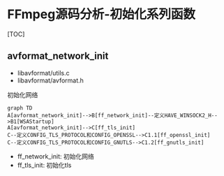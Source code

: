 # FFmpeg源码分析-初始化系列函数

[TOC]



## avformat_network_init

- libavformat/utils.c
- libavformat/avformat.h

初始化网络

```mermaid
graph TD
A[avformat_network_init]-->B[ff_network_init]--定义HAVE_WINSOCK2_H-->B1[WSAStartup]
A[avformat_network_init]-->C[ff_tls_init]
C--定义CONFIG_TLS_PROTOCOL和CONFIG_OPENSSL-->C1.1[ff_openssl_init]
C--定义CONFIG_TLS_PROTOCOL和CONFIG_GNUTLS-->C1.2[ff_gnutls_init]

```

- ff_network_init: 初始化网络
- ff_tls_init: 初始化tls